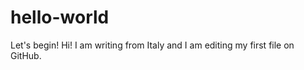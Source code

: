 hello-world
===========

Let's begin!
Hi! I am writing from Italy and I am editing my first file on GitHub.
